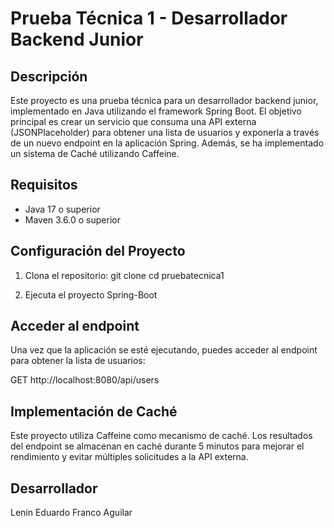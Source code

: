 # Prueba Técnica 1 - Desarrollador Backend Junior

## Descripción

Este proyecto es una prueba técnica para un desarrollador backend junior, implementado en Java utilizando el framework Spring Boot. El objetivo principal es crear un servicio que consuma una API externa (JSONPlaceholder) para obtener una lista de usuarios y exponerla a través de un nuevo endpoint en la aplicación Spring. Además, se ha implementado un sistema de Caché utilizando Caffeine.

## Requisitos

- Java 17 o superior
- Maven 3.6.0 o superior

## Configuración del Proyecto

1. Clona el repositorio:
    git clone 
    cd pruebatecnica1

2. Ejecuta el proyecto Spring-Boot

## Acceder al endpoint
Una vez que la aplicación se esté ejecutando, puedes acceder al endpoint para obtener la lista de usuarios:

GET http://localhost:8080/api/users

## Implementación de Caché

Este proyecto utiliza Caffeine como mecanismo de caché. Los resultados del endpoint se almacenan en caché durante 5 minutos para mejorar el rendimiento y evitar múltiples solicitudes a la API externa.

## Desarrollador

Lenin Eduardo Franco Aguilar